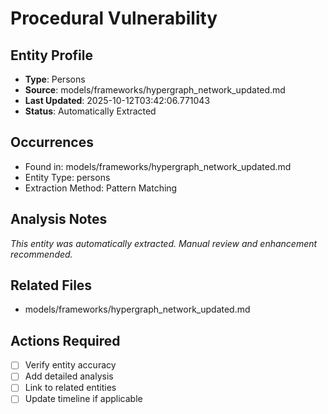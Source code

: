 # Procedural Vulnerability

## Entity Profile
- **Type**: Persons
- **Source**: models/frameworks/hypergraph_network_updated.md
- **Last Updated**: 2025-10-12T03:42:06.771043
- **Status**: Automatically Extracted

## Occurrences
- Found in: models/frameworks/hypergraph_network_updated.md
- Entity Type: persons
- Extraction Method: Pattern Matching

## Analysis Notes
*This entity was automatically extracted. Manual review and enhancement recommended.*

## Related Files
- models/frameworks/hypergraph_network_updated.md

## Actions Required
- [ ] Verify entity accuracy
- [ ] Add detailed analysis
- [ ] Link to related entities
- [ ] Update timeline if applicable
